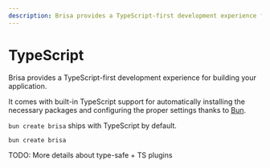 ```yaml
---
description: Brisa provides a TypeScript-first development experience for building your application.
---
```


# TypeScript

Brisa provides a TypeScript-first development experience for building your application.

It comes with built-in TypeScript support for automatically installing the necessary packages and configuring the proper settings thanks to [Bun](https://bun.sh/docs/runtime/typescript).

`bun create brisa` ships with TypeScript by default.

```bash filename="Terminal"
bun create brisa
```

TODO: More details about type-safe + TS plugins
